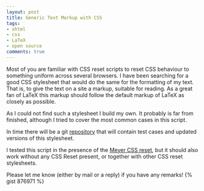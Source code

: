 ```yaml
---
layout: post
title: Generic Text Markup with CSS
tags:
- xhtml
- css
- LaTeX
- open source
comments: true
---
```

Most of you are familiar with CSS reset scripts to reset CSS behaviour to
something uniform across several browsers. I have been searching for a good CSS
stylesheet that would do the same for the formatting of my text. That is, to
give the text on a site a markup, suitable for reading. As a great fan of LaTeX
this markup should follow the default markup of LaTeX as closely as possible.

As I could not find such a stylesheet I build my own. It probably is far from
finished, although I tried to cover the most common cases in this script.

In time there will be a git <a href="http://github.com">repository</a> that will
contain test cases and updated versions of this stylesheet.

I tested this script in the presence of the <a title="CSS Tools: Reset CSS"
href="http://meyerweb.com/eric/tools/css/reset/">Meyer CSS reset</a>, but it
should also work without any CSS Reset present, or together with other CSS reset
stylesheets.

Please let me know (either by mail or a reply) if you have any remarks!
{% gist 876971 %}
